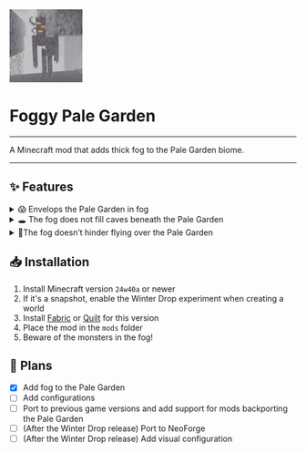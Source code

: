 <img src="src/main/resources/assets/foggy-pale-garden/icon.png" width="128">

# Foggy Pale Garden

---
A Minecraft mod that adds thick fog to the Pale Garden biome.

---

## ✨ Features

<details>
  <summary>😱 Envelops the Pale Garden in fog</summary>

![immersion-in-thick-fog.gif](docs/images/immersion-in-thick-fog.gif)

</details>

<details>
  <summary>🕳️ The fog does not fill caves beneath the Pale Garden</summary>

![no-fog-in-caves.gif](docs/images/no-fog-in-caves.gif)

</details>

<details>
  <summary>🪽The fog doesn’t hinder flying over the Pale Garden</summary>

![fog-doesn’t-hinder-flying.gif](docs/images/fog-doesn%E2%80%99t-hinder-flying.gif)

</details>

## 📥 Installation

1. Install Minecraft version `24w40a` or newer
2. If it's a snapshot, enable the Winter Drop experiment when creating a world
3. Install [Fabric](https://fabricmc.net) or [Quilt](https://quiltmc.org) for this version
4. Place the mod in the `mods` folder
5. Beware of the monsters in the fog!

## 🚀 Plans

- [x] Add fog to the Pale Garden
- [ ] Add configurations
- [ ] Port to previous game versions and add support for mods backporting the Pale Garden
- [ ] (After the Winter Drop release) Port to NeoForge
- [ ] (After the Winter Drop release) Add visual configuration
